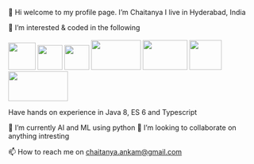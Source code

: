 👋 Hi welcome to my profile page. I’m Chaitanya I live in Hyderabad, India

👀 I’m interested & coded in the following <br/><br/>
<img src="https://pbs.twimg.com/profile_images/1235870003292856320/iRG4_ojf_400x400.png" width="55" height="55">
<img src="https://github.com/tkswann2/tech-logos/blob/master/react.png" width="50" height="50">
<img src="https://github.com/tkswann2/tech-logos/blob/master/angular.png" width="50" height="50">
<img src="http://www.science.smith.edu/dftwiki/images/5/57/Aws.png" width="100" height="60">
<img src="https://www.zend.com/sites/zend/files/image/2019-09/logo-jenkins.jpg" width="90" height="60">
<img src="https://www.logolynx.com/images/logolynx/c5/c5ccd2f3d3f294dd4c96510721ba09bb.jpeg" width="65" height="60">
<img src="https://static-www.elastic.co/v3/assets/bltefdd0b53724fa2ce/blt5ebe80fb665aef6b/5ea8c8f26b62d4563b6ecec2/brand-elasticsearch-220x130.svg" width="120" height="60">

Have hands on experience in Java 8, ES 6 and Typescript

🌱 I’m currently AI and ML using python
💞️ I’m looking to collaborate on anything intresting

📫 How to reach me on chaitanya.ankam@gmail.com

<!---
Chaitanya199102/Chaitanya199102 is a ✨ special ✨ repository because its `README.md` (this file) appears on your GitHub profile.
You can click the Preview link to take a look at your changes.
--->
